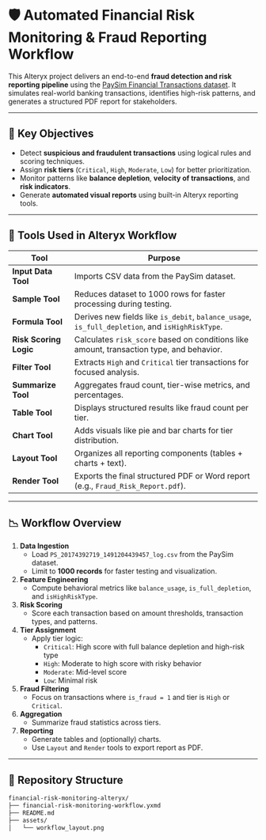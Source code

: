 # 🛡️ Automated Financial Risk Monitoring & Fraud Reporting Workflow

This Alteryx project delivers an end-to-end **fraud detection and risk reporting pipeline** using the [PaySim Financial Transactions dataset](https://www.kaggle.com/datasets/ntnu-testimon/paysim1). It simulates real-world banking transactions, identifies high-risk patterns, and generates a structured PDF report for stakeholders.

---

## 📌 Key Objectives

- Detect **suspicious and fraudulent transactions** using logical rules and scoring techniques.
- Assign **risk tiers** (`Critical`, `High`, `Moderate`, `Low`) for better prioritization.
- Monitor patterns like **balance depletion**, **velocity of transactions**, and **risk indicators**.
- Generate **automated visual reports** using built-in Alteryx reporting tools.

---

## 🧰 Tools Used in Alteryx Workflow

| Tool | Purpose |
|------|---------|
|  **Input Data Tool** | Imports CSV data from the PaySim dataset. |
|  **Sample Tool** | Reduces dataset to 1000 rows for faster processing during testing. |
|  **Formula Tool** | Derives new fields like `is_debit`, `balance_usage`, `is_full_depletion`, and `isHighRiskType`. |
|  **Risk Scoring Logic** | Calculates `risk_score` based on conditions like amount, transaction type, and behavior. |
|  **Filter Tool** | Extracts `High` and `Critical` tier transactions for focused analysis. |
|  **Summarize Tool** | Aggregates fraud count, tier-wise metrics, and percentages. |
|  **Table Tool** | Displays structured results like fraud count per tier. |
|  **Chart Tool**  | Adds visuals like pie and bar charts for tier distribution. |
|  **Layout Tool** | Organizes all reporting components (tables + charts + text). |
|  **Render Tool** | Exports the final structured PDF or Word report (e.g., `Fraud_Risk_Report.pdf`). |

---

## 📉 Workflow Overview

1. **Data Ingestion**
   - Load `PS_20174392719_1491204439457_log.csv` from the PaySim dataset.
   - Limit to **1000 records** for faster testing and visualization.
2. **Feature Engineering**
   - Compute behavioral metrics like `balance_usage`, `is_full_depletion`, and `isHighRiskType`.
3. **Risk Scoring**
   - Score each transaction based on amount thresholds, transaction types, and patterns.
4. **Tier Assignment**
   - Apply tier logic:
     - `Critical`: High score with full balance depletion and high-risk type
     - `High`: Moderate to high score with risky behavior
     - `Moderate`: Mid-level score
     - `Low`: Minimal risk
5. **Fraud Filtering**
   - Focus on transactions where `is_fraud = 1` and tier is `High` or `Critical`.
6. **Aggregation**
   - Summarize fraud statistics across tiers.
7. **Reporting**
   - Generate tables and (optionally) charts.
   - Use `Layout` and `Render` tools to export report as PDF.

---

## 📁 Repository Structure

```bash
financial-risk-monitoring-alteryx/
├── financial-risk-monitoring-workflow.yxmd
├── README.md
├── assets/
│   └── workflow_layout.png    

